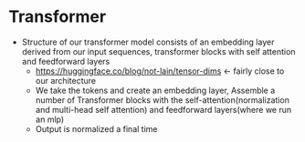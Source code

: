 # Transformer
- Structure of our transformer model consists of an embedding layer derived from our input sequences, 
  transformer blocks with self attention and feedforward layers
  - https://huggingface.co/blog/not-lain/tensor-dims <- fairly close to our architecture
  - We take the tokens and create an embedding layer, Assemble a number of Transformer blocks with the self-attention(normalization and multi-head self attention)
    and feedforward layers(where we run an mlp)
  - Output is normalized a final time